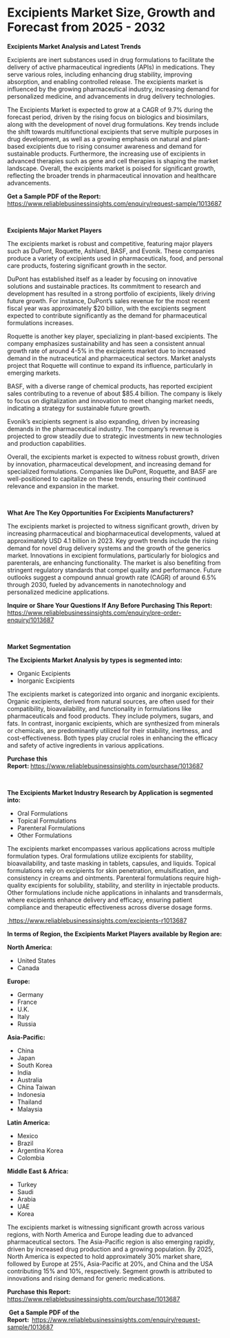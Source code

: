 <p><h1>Excipients Market Size, Growth and Forecast from 2025 - 2032</h1></p><p><strong>Excipients Market Analysis and Latest Trends</strong></p>
<p><p>Excipients are inert substances used in drug formulations to facilitate the delivery of active pharmaceutical ingredients (APIs) in medications. They serve various roles, including enhancing drug stability, improving absorption, and enabling controlled release. The excipients market is influenced by the growing pharmaceutical industry, increasing demand for personalized medicine, and advancements in drug delivery technologies.</p><p>The Excipients Market is expected to grow at a CAGR of 9.7% during the forecast period, driven by the rising focus on biologics and biosimilars, along with the development of novel drug formulations. Key trends include the shift towards multifunctional excipients that serve multiple purposes in drug development, as well as a growing emphasis on natural and plant-based excipients due to rising consumer awareness and demand for sustainable products. Furthermore, the increasing use of excipients in advanced therapies such as gene and cell therapies is shaping the market landscape. Overall, the excipients market is poised for significant growth, reflecting the broader trends in pharmaceutical innovation and healthcare advancements.</p></p>
<p><strong>Get a Sample PDF of the Report:&nbsp;</strong> <a href="https://www.reliablebusinessinsights.com/enquiry/request-sample/1013687?utm_campaign=2268&utm_medium=2&utm_source=Github&utm_content=ia&utm_term=19042025&utm_id=excipients">https://www.reliablebusinessinsights.com/enquiry/request-sample/1013687</a></p>
<p>&nbsp;</p>
<p><strong>Excipients Major Market Players</strong></p>
<p><p>The excipients market is robust and competitive, featuring major players such as DuPont, Roquette, Ashland, BASF, and Evonik. These companies produce a variety of excipients used in pharmaceuticals, food, and personal care products, fostering significant growth in the sector.</p><p>DuPont has established itself as a leader by focusing on innovative solutions and sustainable practices. Its commitment to research and development has resulted in a strong portfolio of excipients, likely driving future growth. For instance, DuPont’s sales revenue for the most recent fiscal year was approximately $20 billion, with the excipients segment expected to contribute significantly as the demand for pharmaceutical formulations increases.</p><p>Roquette is another key player, specializing in plant-based excipients. The company emphasizes sustainability and has seen a consistent annual growth rate of around 4-5% in the excipients market due to increased demand in the nutraceutical and pharmaceutical sectors. Market analysts project that Roquette will continue to expand its influence, particularly in emerging markets.</p><p>BASF, with a diverse range of chemical products, has reported excipient sales contributing to a revenue of about $85.4 billion. The company is likely to focus on digitalization and innovation to meet changing market needs, indicating a strategy for sustainable future growth.</p><p>Evonik’s excipients segment is also expanding, driven by increasing demands in the pharmaceutical industry. The company’s revenue is projected to grow steadily due to strategic investments in new technologies and production capabilities.</p><p>Overall, the excipients market is expected to witness robust growth, driven by innovation, pharmaceutical development, and increasing demand for specialized formulations. Companies like DuPont, Roquette, and BASF are well-positioned to capitalize on these trends, ensuring their continued relevance and expansion in the market.</p></p>
<p>&nbsp;</p>
<p><strong>What Are The Key Opportunities For Excipients Manufacturers?</strong></p>
<p><p>The excipients market is projected to witness significant growth, driven by increasing pharmaceutical and biopharmaceutical developments, valued at approximately USD 4.1 billion in 2023. Key growth trends include the rising demand for novel drug delivery systems and the growth of the generics market. Innovations in excipient formulations, particularly for biologics and parenterals, are enhancing functionality. The market is also benefiting from stringent regulatory standards that compel quality and performance. Future outlooks suggest a compound annual growth rate (CAGR) of around 6.5% through 2030, fueled by advancements in nanotechnology and personalized medicine applications.</p></p>
<p><strong>Inquire or Share Your Questions If Any Before Purchasing This Report:</strong> <a href="https://www.reliablebusinessinsights.com/enquiry/pre-order-enquiry/1013687?utm_campaign=2268&utm_medium=2&utm_source=Github&utm_content=ia&utm_term=19042025&utm_id=excipients">https://www.reliablebusinessinsights.com/enquiry/pre-order-enquiry/1013687</a></p>
<p>&nbsp;</p>
<p><strong>Market Segmentation</strong></p>
<p><strong>The Excipients Market Analysis by types is segmented into:</strong></p>
<p><ul><li>Organic Excipients</li><li>Inorganic Excipients</li></ul></p>
<p><p>The excipients market is categorized into organic and inorganic excipients. Organic excipients, derived from natural sources, are often used for their compatibility, bioavailability, and functionality in formulations like pharmaceuticals and food products. They include polymers, sugars, and fats. In contrast, inorganic excipients, which are synthesized from minerals or chemicals, are predominantly utilized for their stability, inertness, and cost-effectiveness. Both types play crucial roles in enhancing the efficacy and safety of active ingredients in various applications.</p></p>
<p><strong>Purchase this Report:&nbsp;</strong><a href="https://www.reliablebusinessinsights.com/purchase/1013687?utm_campaign=2268&utm_medium=2&utm_source=Github&utm_content=ia&utm_term=19042025&utm_id=excipients">https://www.reliablebusinessinsights.com/purchase/1013687</a></p>
<p>&nbsp;</p>
<p><strong>The Excipients Market Industry Research by Application is segmented into:</strong></p>
<p><ul><li>Oral Formulations</li><li>Topical Formulations</li><li>Parenteral Formulations</li><li>Other Formulations</li></ul></p>
<p><p>The excipients market encompasses various applications across multiple formulation types. Oral formulations utilize excipients for stability, bioavailability, and taste masking in tablets, capsules, and liquids. Topical formulations rely on excipients for skin penetration, emulsification, and consistency in creams and ointments. Parenteral formulations require high-quality excipients for solubility, stability, and sterility in injectable products. Other formulations include niche applications in inhalants and transdermals, where excipients enhance delivery and efficacy, ensuring patient compliance and therapeutic effectiveness across diverse dosage forms.</p></p>
<p><a href="https://www.reliablebusinessinsights.com/excipients-r1013687?utm_campaign=2268&utm_medium=2&utm_source=Github&utm_content=ia&utm_term=19042025&utm_id=excipients">&nbsp;https://www.reliablebusinessinsights.com/excipients-r1013687</a></p>
<p><strong>In terms of Region, the Excipients Market Players available by Region are:</strong></p>
<p>
    <p> <strong> North America: </strong>
        <ul>
            <li>United States</li>
            <li>Canada</li>
        </ul>
        </p> 
    <p> <strong> Europe: </strong>
        <ul>
            <li>Germany</li>
            <li>France</li>
            <li>U.K.</li>
            <li>Italy</li>
            <li>Russia</li>
        </ul>
        </p> 
    <p> <strong> Asia-Pacific: </strong>
        <ul>
            <li>China</li>
            <li>Japan</li>
            <li>South Korea</li>
            <li>India</li>
            <li>Australia</li>
            <li>China Taiwan</li>
            <li>Indonesia</li>
            <li>Thailand</li>
            <li>Malaysia</li>
        </ul>
        </p> 
    <p> <strong> Latin America: </strong>
        <ul>
            <li>Mexico</li>
            <li>Brazil</li>
            <li>Argentina Korea</li>
            <li>Colombia</li>
        </ul>
        </p> 
    <p> <strong> Middle East & Africa: </strong>
        <ul>
            <li>Turkey</li>
            <li>Saudi</li>
            <li>Arabia</li>
            <li>UAE</li>
            <li>Korea</li>
        </ul>
    </p>
    </p>
<p><p>The excipients market is witnessing significant growth across various regions, with North America and Europe leading due to advanced pharmaceutical sectors. The Asia-Pacific region is also emerging rapidly, driven by increased drug production and a growing population. By 2025, North America is expected to hold approximately 30% market share, followed by Europe at 25%, Asia-Pacific at 20%, and China and the USA contributing 15% and 10%, respectively. Segment growth is attributed to innovations and rising demand for generic medications.</p></p>
<p><strong>Purchase this Report: </strong><a href="https://www.reliablebusinessinsights.com/purchase/1013687?utm_campaign=2268&utm_medium=2&utm_source=Github&utm_content=ia&utm_term=19042025&utm_id=excipients">https://www.reliablebusinessinsights.com/purchase/1013687</a></p>
<p>&nbsp;<strong>Get a Sample PDF of the Report:&nbsp;&nbsp;</strong><a href="https://www.reliablebusinessinsights.com/enquiry/request-sample/1013687?utm_campaign=2268&utm_medium=2&utm_source=Github&utm_content=ia&utm_term=19042025&utm_id=excipients">https://www.reliablebusinessinsights.com/enquiry/request-sample/1013687</a></p>
<p><strong></strong></p>
<p><p></p><p></p><p></p></p>